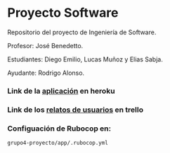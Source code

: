 # Proyecto Software
Repositorio del proyecto de Ingeniería de Software.

Profesor: José Benedetto.

Estudiantes: Diego Emilio, Lucas Muñoz y Elias Sabja.

Ayudante: Rodrigo Alonso.

### Link de la [aplicación](https://radiant-shore-36839.herokuapp.com/presentacion) en heroku

### Link de los [relatos de usuarios](https://trello.com/b/1NwNDwc7/todo-list-relatos-de-usuario) en trello

### Configuación de Rubocop en:

`grupo4-proyecto/app/.rubocop.yml`
